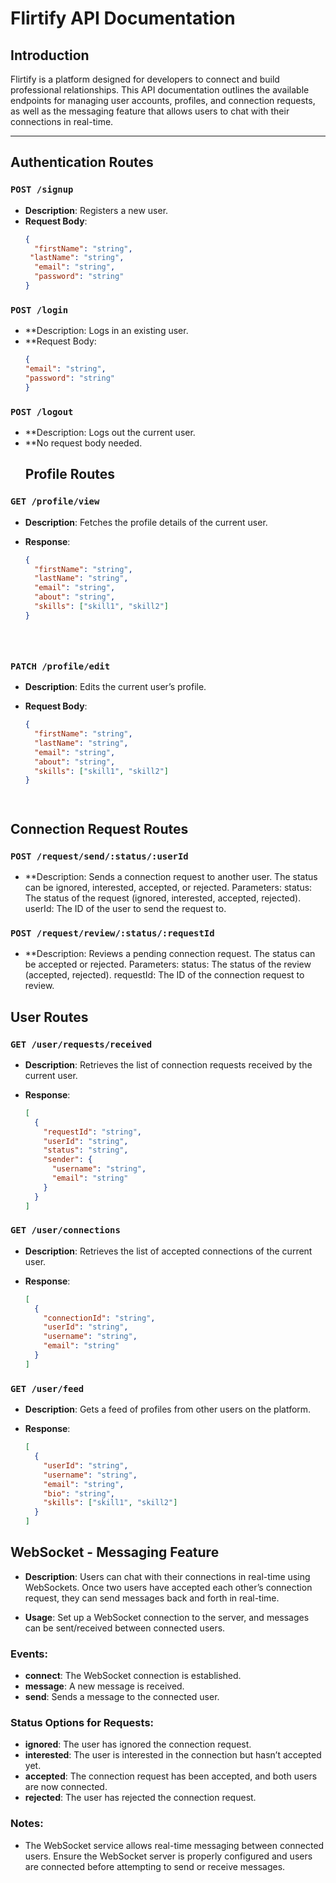 # Flirtify API Documentation

## Introduction
Flirtify is a platform designed for developers to connect and build professional relationships. This API documentation outlines the available endpoints for managing user accounts, profiles, and connection requests, as well as the messaging feature that allows users to chat with their connections in real-time.

---

## Authentication Routes

### `POST /signup`
- **Description**: Registers a new user.
- **Request Body**:
  ```json
  {
    "firstName": "string",
   "lastName": "string",
    "email": "string",
    "password": "string"
  }

### `POST /login`
- **Description: Logs in an existing user.
- **Request Body:
  ```json
  {
  "email": "string",
  "password": "string"
  }

### `POST /logout`
- **Description: Logs out the current user.
- **No request body needed.
  ## Profile Routes

### `GET /profile/view`
- **Description**: Fetches the profile details of the current user.

- **Response**:
  ```json
  {
    "firstName": "string",
    "lastName": "string",
    "email": "string",
    "about": "string",
    "skills": ["skill1", "skill2"]
  }





### `PATCH /profile/edit`
- **Description**: Edits the current user’s profile.

- **Request Body**:
  ```json
  {
    "firstName": "string",
    "lastName": "string",
    "email": "string",
    "about": "string",
    "skills": ["skill1", "skill2"]
  }




## Connection Request Routes
### `POST /request/send/:status/:userId`
- **Description: Sends a connection request to another user. The status can be ignored, interested, accepted, or rejected.
Parameters:
status: The status of the request (ignored, interested, accepted, rejected).
userId: The ID of the user to send the request to.
### `POST /request/review/:status/:requestId`
- **Description: Reviews a pending connection request. The status can be accepted or rejected.
Parameters:
status: The status of the review (accepted, rejected).
requestId: The ID of the connection request to review.


## User Routes

### `GET /user/requests/received`
- **Description**: Retrieves the list of connection requests received by the current user.

- **Response**:
  ```json
  [
    {
      "requestId": "string",
      "userId": "string",
      "status": "string",
      "sender": {
        "username": "string",
        "email": "string"
      }
    }
  ]

### `GET /user/connections`
- **Description**: Retrieves the list of accepted connections of the current user.

- **Response**:
  ```json
  [
    {
      "connectionId": "string",
      "userId": "string",
      "username": "string",
      "email": "string"
    }
  ]

### `GET /user/feed`
- **Description**: Gets a feed of profiles from other users on the platform.

- **Response**:
  ```json
  [
    {
      "userId": "string",
      "username": "string",
      "email": "string",
      "bio": "string",
      "skills": ["skill1", "skill2"]
    }
  ]

## WebSocket - Messaging Feature

- **Description**: Users can chat with their connections in real-time using WebSockets. Once two users have accepted each other’s connection request, they can send messages back and forth in real-time.

- **Usage**: Set up a WebSocket connection to the server, and messages can be sent/received between connected users.



### Events:
- **connect**: The WebSocket connection is established.
- **message**: A new message is received.
- **send**: Sends a message to the connected user.

### Status Options for Requests:
- **ignored**: The user has ignored the connection request.
- **interested**: The user is interested in the connection but hasn’t accepted yet.
- **accepted**: The connection request has been accepted, and both users are now connected.
- **rejected**: The user has rejected the connection request.

### Notes:
- The WebSocket service allows real-time messaging between connected users. Ensure the WebSocket server is properly configured and users are connected before attempting to send or receive messages.


